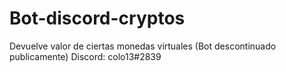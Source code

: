 # Bot-discord-cryptos
 Devuelve valor de ciertas monedas virtuales (Bot descontinuado publicamente)
 Discord: colo13#2839
